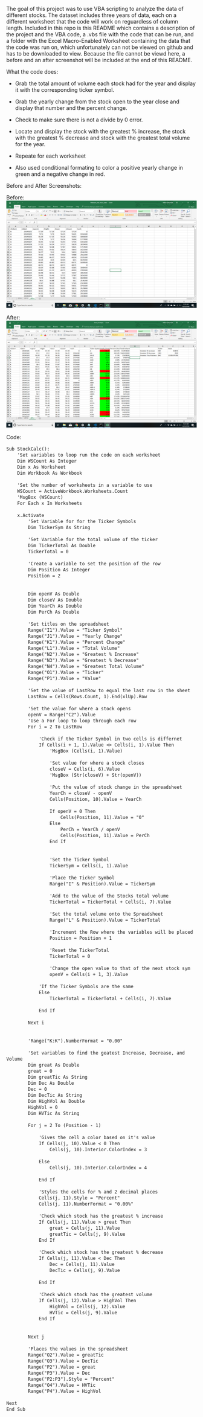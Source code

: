 The goal of this project was to use VBA scripting to analyze the data of different stocks.  The dataset includes three years of data, each on a different worksheet that the code will work on reguardless of column length.  Included in this repo is this README which contains a description of the project and the VBA code, a .vbs file with the code that can be run, and a folder with the Excel Macro-Enabled Worksheet containing the data that the code was run on, which unfortunately can not be viewed on github and has to be downloaded to view. Because the file cannot be viewd here, a before and an after screenshot will be included at the end of this README. 

What the code does:

- Grab the total amount of volume each stock had for the year and display it with the corresponding ticker symbol.

- Grab the yearly change from the stock open to the year close and display that number and the percent change.

- Check to make sure there is not a divide by 0 error.

- Locate and display the stock with the greatest % increase, the stock with the greatest % decrease and stock with the greatest total volume for the year.

- Repeate for each worksheet

- Also used conditional formating to color a positive yearly change in green and a negative change in red.

Before and After Screenshots:

Before:
![Alt text](Before_screen.png "After code has run")

After:
![Alt text](After_screen.png "After code has run")


Code:


    Sub StockCalc():
        'Set variables to loop run the code on each worksheet
        Dim WSCount As Integer
        Dim x As Worksheet
        Dim Workbook As Workbook
            
        'Set the number of worksheets in a variable to use
        WSCount = ActiveWorkbook.Worksheets.Count
        'MsgBox (WSCount)
        For Each x In Worksheets
        
        x.Activate
            'Set Variable for for the Ticker Symbols
            Dim TickerSym As String
            
            'Set Variable for the total volume of the ticker
            Dim TickerTotal As Double
            TickerTotal = 0
            
            'Create a variable to set the position of the row
            Dim Position As Integer
            Position = 2
            
            
            Dim openV As Double
            Dim closeV As Double
            Dim YearCh As Double
            Dim PerCh As Double
            
            'Set titles on the spreadsheet
            Range("I1").Value = "Ticker Symbol"
            Range("J1").Value = "Yearly Change"
            Range("K1").Value = "Percent Change"
            Range("L1").Value = "Total Volume"
            Range("N2").Value = "Greatest % Increase"
            Range("N3").Value = "Greatest % Decrease"
            Range("N4").Value = "Greatest Total Volume"
            Range("O1").Value = "Ticker"
            Range("P1").Value = "Value"
            
            'Set the value of LastRow to equal the last row in the sheet
            LastRow = Cells(Rows.Count, 1).End(xlUp).Row
            
            'Set the value for where a stock opens
            openV = Range("C2").Value
            'Use a For loop to loop through each row
            For i = 2 To LastRow
                
                'Check if the Ticker Symbol in two cells is differnet
                If Cells(i + 1, 1).Value <> Cells(i, 1).Value Then
                    'MsgBox (Cells(i, 1).Value)
                    
                    'Set value for where a stock closes
                    closeV = Cells(i, 6).Value
                    'MsgBox (Str(closeV) + Str(openV))
                    
                    'Put the value of stock change in the spreadsheet
                    YearCh = closeV - openV
                    Cells(Position, 10).Value = YearCh
                    
                    If openV = 0 Then
                        Cells(Position, 11).Value = "0"
                    Else
                        PerCh = YearCh / openV
                        Cells(Position, 11).Value = PerCh
                    End If
                    
                    
                    'Set the Ticker Symbol
                    TickerSym = Cells(i, 1).Value
                    
                    'Place the Ticker Symbol
                    Range("I" & Position).Value = TickerSym
                    
                    'Add to the value of the Stocks total volume
                    TickerTotal = TickerTotal + Cells(i, 7).Value
                    
                    'Set the total volume onto the Spreadsheet
                    Range("L" & Position).Value = TickerTotal
                    
                    'Increment the Row where the variables will be placed
                    Position = Position + 1
                    
                    'Reset the TickerTotal
                    TickerTotal = 0
                
                    'Change the open value to that of the next stock sym
                    openV = Cells(i + 1, 3).Value
                    
                'If the Ticker Symbols are the same
                Else
                    TickerTotal = TickerTotal + Cells(i, 7).Value
                    
                End If
                    
            Next i
            
            
            'Range("K:K").NumberFormat = "0.00"
            
            'Set variables to find the geatest Increase, Decrease, and Volume
            Dim great As Double
            great = 0
            Dim greatTic As String
            Dim Dec As Double
            Dec = 0
            Dim DecTic As String
            Dim HighVol As Double
            HighVol = 0
            Dim HVTic As String
            
            For j = 2 To (Position - 1)
            
                'Gives the cell a color based on it's value
                If Cells(j, 10).Value < 0 Then
                    Cells(j, 10).Interior.ColorIndex = 3
                    
                Else
                    Cells(j, 10).Interior.ColorIndex = 4
                    
                End If
                
                'Styles the cells for % and 2 decimal places
                Cells(j, 11).Style = "Percent"
                Cells(j, 11).NumberFormat = "0.00%"
            
                'Check which stock has the greatest % increase
                If Cells(j, 11).Value > great Then
                    great = Cells(j, 11).Value
                    greatTic = Cells(j, 9).Value
                End If
                    
                'Check which stock has the greatest % decrease
                If Cells(j, 11).Value < Dec Then
                    Dec = Cells(j, 11).Value
                    DecTic = Cells(j, 9).Value
                    
                End If
                
                'Check which stock has the greatest volume
                If Cells(j, 12).Value > HighVol Then
                    HighVol = Cells(j, 12).Value
                    HVTic = Cells(j, 9).Value
                End If
                
            
            Next j
            
            'Places the values in the spreadsheet
            Range("O2").Value = greatTic
            Range("O3").Value = DecTic
            Range("P2").Value = great
            Range("P3").Value = Dec
            Range("P2:P3").Style = "Percent"
            Range("O4").Value = HVTic
            Range("P4").Value = HighVol
    
    Next
    End Sub

